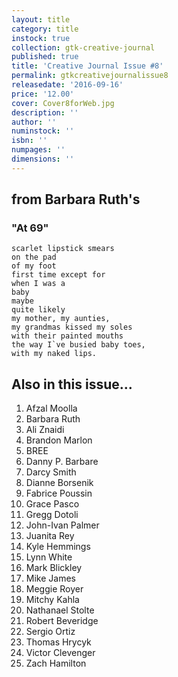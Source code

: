 ```yaml
---
layout: title
category: title
instock: true
collection: gtk-creative-journal
published: true
title: 'Creative Journal Issue #8'
permalink: gtkcreativejournalissue8
releasedate: '2016-09-16'
price: '12.00'
cover: Cover8forWeb.jpg
description: ''
author: ''
numinstock: ''
isbn: ''
numpages: ''
dimensions: ''
---
```

## from Barbara Ruth's
### "At 69"

	scarlet lipstick smears
    on the pad
    of my foot
    first time except for
    when I was a
    baby
    maybe
    quite likely
    my mother, my aunties,
    my grandmas kissed my soles
    with their painted mouths
    the way I`ve busied baby toes,
    with my naked lips.
    
## Also in this issue...

1. Afzal Moolla
2. Barbara Ruth
3. Ali Znaidi
4. Brandon Marlon
5. BREE
6. Danny P. Barbare
7. Darcy Smith
8. Dianne Borsenik
9. Fabrice Poussin
10. Grace Pasco
11. Gregg Dotoli
12. John-Ivan Palmer
13. Juanita Rey
14. Kyle Hemmings
15. Lynn White
16. Mark Blickley
17. Mike James
18. Meggie Royer
19. Mitchy Kahla
20. Nathanael Stolte
21. Robert Beveridge
22. Sergio Ortiz
23. Thomas Hrycyk
24. Victor Clevenger
25. Zach Hamilton
